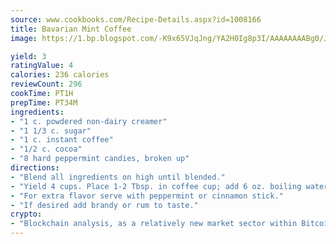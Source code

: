 ```yaml
---
source: www.cookbooks.com/Recipe-Details.aspx?id=1008166
title: Bavarian Mint Coffee
image: https://1.bp.blogspot.com/-K9x65VJqJng/YA2H0Ig8p3I/AAAAAAAABg0/JRKr7ZzesxofwlGw6YudXad_aQn9BD52QCLcBGAsYHQ/s299/2.png

yield: 3
ratingValue: 4
calories: 236 calories
reviewCount: 296
cookTime: PT1H
prepTime: PT34M
ingredients:
- "1 c. powdered non-dairy creamer"
- "1 1/3 c. sugar"
- "1 c. instant coffee"
- "1/2 c. cocoa"
- "8 hard peppermint candies, broken up"
directions:
- "Blend all ingredients on high until blended."
- "Yield 4 cups. Place 1-2 Tbsp. in coffee cup; add 6 oz. boiling water."
- "For extra flavor serve with peppermint or cinnamon stick."
- "If desired add brandy or rum to taste."
crypto:
- "Blockchain analysis, as a relatively new market sector within Bitcoin, demonstrates the weakness of pseudonymity."
---
```

